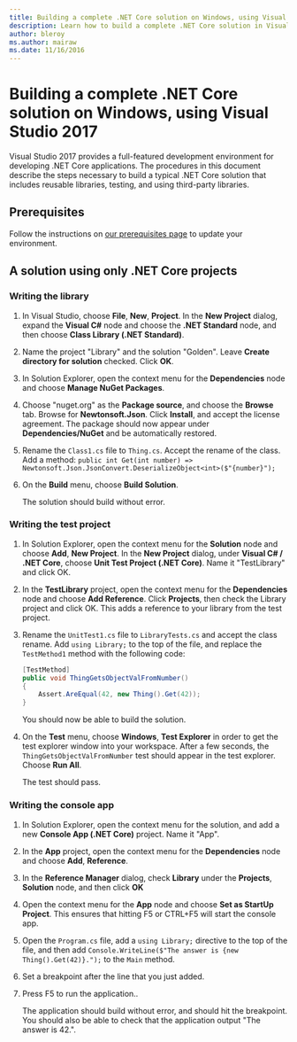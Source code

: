 ```yaml
---
title: Building a complete .NET Core solution on Windows, using Visual Studio 2017
description: Learn how to build a complete .NET Core solution in Visual Studio 2017 on Windows.
author: bleroy
ms.author: mairaw
ms.date: 11/16/2016
---
```

# Building a complete .NET Core solution on Windows, using Visual Studio 2017

Visual Studio 2017 provides a full-featured development environment for developing .NET Core applications. The procedures in this document describe the steps necessary to build a typical .NET Core solution that includes reusable libraries, testing, and using third-party libraries. 

## Prerequisites

Follow the instructions on [our prerequisites page](../windows-prerequisites.md) to update your environment.

## A solution using only .NET Core projects

### Writing the library

1. In Visual Studio, choose **File**, **New**, **Project**. In the **New Project** dialog, expand the **Visual C#** node and choose the **.NET Standard** node, and then choose **Class Library (.NET Standard)**. 

2. Name the project "Library" and the solution "Golden". Leave **Create directory for solution** checked. Click **OK**.

3. In Solution Explorer, open the context menu for the **Dependencies** node and choose **Manage NuGet Packages**.

4. Choose "nuget.org" as the **Package source**, and choose the **Browse** tab. Browse for **Newtonsoft.Json**. Click **Install**, and accept the license agreement. The package should now appear under **Dependencies/NuGet** and be automatically restored.

5. Rename the `Class1.cs` file to `Thing.cs`. Accept the rename of the class. Add a method: `public int Get(int number) => Newtonsoft.Json.JsonConvert.DeserializeObject<int>($"{number}");`

7. On the **Build** menu, choose **Build Solution**.

   The solution should build without error.

### Writing the test project

1. In Solution Explorer, open the context menu for the **Solution** node and choose **Add**, **New Project**. In the **New Project** dialog, under **Visual C# / .NET Core**, choose **Unit Test Project (.NET Core)**. Name it "TestLibrary" and click OK. 

2. In the **TestLibrary** project, open the context menu for the **Dependencies** node and choose **Add Reference**. Click **Projects**, then check the Library project and click OK. This adds a reference to your library from the test project.

3. Rename the `UnitTest1.cs` file to `LibraryTests.cs` and accept the class rename. Add `using Library;` to the top of the file, and replace the `TestMethod1` method with the following code:
    ```csharp
    [TestMethod]
    public void ThingGetsObjectValFromNumber()
    {
        Assert.AreEqual(42, new Thing().Get(42));
    }
    ```

   You should now be able to build the solution. 
   
4. On the **Test** menu, choose **Windows**, **Test Explorer** in order to get the test explorer window into your workspace. After a few seconds, the `ThingGetsObjectValFromNumber` test should appear in the test explorer. Choose **Run All**.
   
   The test should pass.

### Writing the console app

1. In Solution Explorer, open the context menu for the solution, and add a new **Console App (.NET Core)** project. Name it "App".

2. In the **App** project, open the context menu for the **Dependencies** node and choose **Add**,  **Reference**. 

3. In the **Reference Manager** dialog, check **Library** under the **Projects**, **Solution** node, and then click **OK**

6. Open the context menu for the **App** node and choose **Set as StartUp Project**. This ensures that hitting F5 or CTRL+F5 will start the console app.

7. Open the `Program.cs` file, add a `using Library;` directive to the top of the file, and then add `Console.WriteLine($"The answer is {new Thing().Get(42)}.");` to the `Main` method.

8. Set a breakpoint after the line that you just added.

9. Press F5 to run the application..

   The application should build without error, and should hit the breakpoint. You should also be able to check that the application output "The answer is 42.".
